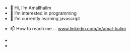 - 👋 Hi, I’m Amallhalim
- 👀 I’m interested in programming
- 🌱 I’m currently learning javascript
<!-- - 💞️ I’m looking to collaborate on  -->
- 📫 How to reach me ...  www.linkedin.com/in/amal-halim

- 
- 

<!---
amallhalim/amallhalim is a ✨ special ✨ repository because its `README.md` (this file) appears on your GitHub profile.
You can click the Preview link to take a look at your changes.
--->
